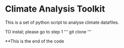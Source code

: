 # Climate Analysis Toolkit 

This is a set of python script to analyse climate datafiles.

TO instal;
please go to step 1
'''
git clone 
'''

**This is the end of the code 
